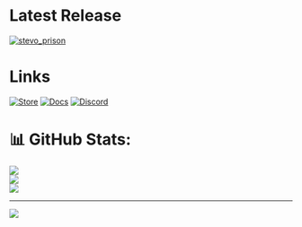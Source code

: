 # Latest Release

[![stevo_prison](https://github.com/user-attachments/assets/d5df0402-227d-49a7-b850-367ce5ff45aa)](https://youtu.be/rPl-2BZCk6g)








# Links

<a href='https://store.stevoscripts.com'>![Store](https://github.com/user-attachments/assets/a6bcaee8-55af-4b34-b154-b64bccaf65b9)</a>
<a href='https://docs.stevoscripts.com'>![Docs](https://github.com/user-attachments/assets/5702ddfd-b029-44ff-b5de-dc9f12c113de)</a>
<a href='https://discord.gg/stevoscripts'>![Discord](https://github.com/user-attachments/assets/e53155fe-06e1-4f3a-b600-dfce1d90c666)</a>



# 📊 GitHub Stats:

![](https://github-readme-stats.vercel.app/api?username=stevoscriptsteam&theme=shadow_blue&hide_border=false&include_all_commits=true&count_private=false)<br/>
![](https://github-readme-streak-stats.herokuapp.com/?user=stevoscriptsteam&theme=shadow_blue&hide_border=false)<br/>
![](https://github-readme-stats.vercel.app/api/top-langs/?username=stevoscriptsteam&theme=shadow_blue&hide_border=false&include_all_commits=true&count_private=true&layout=compact)

---
[![](https://visitcount.itsvg.in/api?id=stevoscriptsteam&icon=0&color=0)](https://visitcount.itsvg.in)



